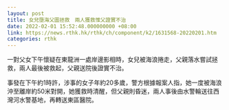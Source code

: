 ```yaml
---
layout: post
title: 女兒墮海父圖拯救　兩人獲救惟父證實不治
date: 2022-02-01 15:52:48.000000000 +08:00
link: https://news.rthk.hk/rthk/ch/component/k2/1631568-20220201.htm
categories: rthk
---
```


一對父女下午懷疑在東龍洲一處岸邊影相時，女兒被海浪捲走，父親落水嘗試拯救，兩人最後被救起，父親送院後證實不治。

事發在下午約1時許，涉事的女子年約20多歲，警方根據報案人指，她一度被海浪沖至離岸約50米對開，她獲救時清醒，但父親則昏迷，兩人事後由水警輪送往西灣河水警基地，再轉送東區醫院。
